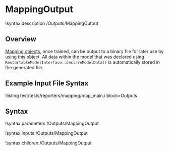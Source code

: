 # MappingOutput

!syntax description /Outputs/MappingOutput

## Overview

[Mapping objects](VariableMappings/index.md), once trained, can be output to a binary file for later
use by using this object. All data within the model that was declared using
`RestartableModelInterface::declareModelData()` is automatically stored in the generated file.

## Example Input File Syntax

!listing test/tests/reporters/mapping/map_main.i block=Outputs

## Syntax

!syntax parameters /Outputs/MappingOutput

!syntax inputs /Outputs/MappingOutput

!syntax children /Outputs/MappingOutput
